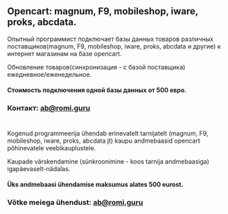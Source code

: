## Opencart: magnum, F9, mobileshop, iware, proks, abcdata.

Опытный программист подключает базы данных товаров различных поставщиков(magnum, F9, mobileshop, iware, proks, abcdata и другие) к интернет магазинам на базе opencart.

Обновление товаров(синхронизация - с базой поставщика) ежедневное/еженедельное.

#### Стоимость подключения одной базы данных от 500 евро.

### Контакт: ab@romi.guru


#
#
#
#
#
#
#
#


Kogenud programmeerija ühendab erinevatelt tarnijatelt (magnum, F9, mobileshop, iware, proks, abcdata jt) kaupu andmebaasid opencart põhinevatele veebikauplustele.

Kaupade värskendamine (sünkroonimine - koos tarnija andmebaasiga) igapäevaselt-nädalas.

#### Üks andmebaasi ühendamise maksumus alates 500 eurost.

### Võtke meiega ühendust: ab@romi.guru
